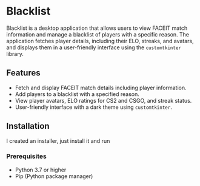# Blacklist

Blacklist is a desktop application that allows users to view FACEIT match information and manage a blacklist of players with a specific reason. The application fetches player details, including their ELO, streaks, and avatars, and displays them in a user-friendly interface using the `customtkinter` library.

## Features

- Fetch and display FACEIT match details including player information.
- Add players to a blacklist with a specified reason.
- View player avatars, ELO ratings for CS2 and CSGO, and streak status.
- User-friendly interface with a dark theme using `customtkinter`.

## Installation

I created an installer, just install it and run

### Prerequisites

- Python 3.7 or higher
- Pip (Python package manager)
